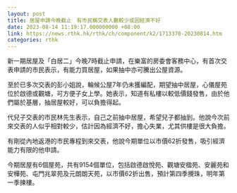 ```yaml
---
layout: post
title: 居屋申請今晚截止　有市民稱交表人數較少或因經濟不好
date: 2023-08-14 11:19:17.000000000 +08:00
link: https://news.rthk.hk/rthk/ch/component/k2/1713370-20230814.htm
categories: rthk
---
```


新一期居屋及「白居二」今晚7時截止申請，在樂富的房委會客務中心，有首次交表申請的市民表示，有能力買居屋，如果抽中亦可騰出公屋資源。

至於已多次交表的彭小姐說，輪候公屋7年仍未獲編配，期望抽中居屋，心儀屋苑位於啟德或觀塘，可方便子女上學。她表示，知道有私樓以較低價錢發售，由於他們屬於基層，抽居屋較好，可以負擔得起。

代兒子交表的市民林先生表示，自己之前抽中居屋，希望兒子都抽到。他說今次前來交表的人似乎相對較少，估計因為經濟不好，擔心失業，尤其供樓是很大負擔。

有剛從內地返港的市民專程到來交表，他說今期單位以市價62折發售，吸引經濟能力有限的他申請。

今期居屋有6個屋苑，共有9154個單位，包括啟德啟悅苑、觀塘安楹苑、安麗苑和安樺苑、屯門兆翠苑及元朗朗天苑，以市價62折出售，預計第四季攪珠，明年第一季揀樓。
